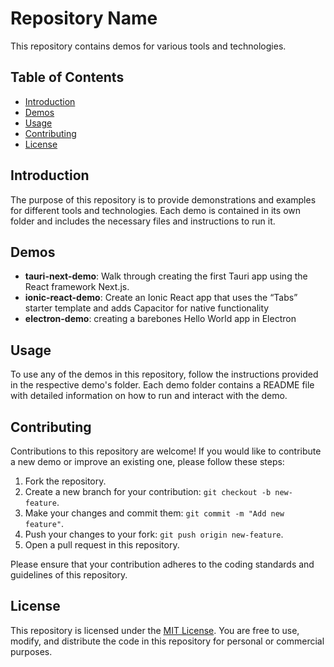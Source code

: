 # Repository Name

This repository contains demos for various tools and technologies.

## Table of Contents

- [Introduction](#introduction)
- [Demos](#demos)
- [Usage](#usage)
- [Contributing](#contributing)
- [License](#license)

## Introduction

The purpose of this repository is to provide demonstrations and examples for different tools and technologies. Each demo is contained in its own folder and includes the necessary files and instructions to run it.

## Demos

- **tauri-next-demo**: Walk through creating the first Tauri app using the React framework Next.js.
- **ionic-react-demo**: Create an Ionic React app that uses the “Tabs” starter template and adds Capacitor for native functionality
- **electron-demo**: creating a barebones Hello World app in Electron

## Usage

To use any of the demos in this repository, follow the instructions provided in the respective demo's folder. Each demo folder contains a README file with detailed information on how to run and interact with the demo.

## Contributing

Contributions to this repository are welcome! If you would like to contribute a new demo or improve an existing one, please follow these steps:

1. Fork the repository.
2. Create a new branch for your contribution: `git checkout -b new-feature`.
3. Make your changes and commit them: `git commit -m "Add new feature"`.
4. Push your changes to your fork: `git push origin new-feature`.
5. Open a pull request in this repository.

Please ensure that your contribution adheres to the coding standards and guidelines of this repository.

## License

This repository is licensed under the [MIT License](LICENSE). You are free to use, modify, and distribute the code in this repository for personal or commercial purposes.
